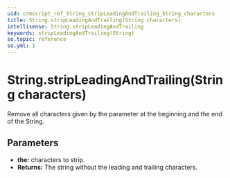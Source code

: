 ```yaml
---
uid: crmscript_ref_String_stripLeadingAndTrailing_String_characters
title: String.stripLeadingAndTrailing(String characters)
intellisense: String.stripLeadingAndTrailing
keywords: stripLeadingAndTrailing(String)
so.topic: reference
so.yml: 1
---
```


# String.stripLeadingAndTrailing(String characters)

Remove all characters given by the parameter at the beginning and the end of the String.

## Parameters

* **the:** characters to strip.
* **Returns:** The string without the leading and trailing characters.
